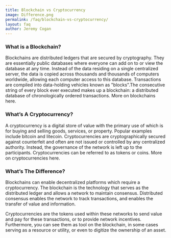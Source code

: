 ```yaml
---
title: Blockchain vs Cryptocurrency
image: Difference.png
permalink: /faq/blockchain-vs-cryptocurrency/
layout: faq
author: Jeremy Cogan
---
```


<h3>What is a Blockchain?</h3>
<span>Blockchains are distributed ledgers that are secured by cryptography. They are essentially public databases where everyone can add on to or view the database at any time. Instead of the data residing on a single centralized server, the data is copied across thousands and thousands of computers worldwide, allowing each computer access to this database. Transactions are compiled into data-holding vehicles known as "blocks".The consecutive string of every block ever executed makes up a blockchain: a distributed database of chronologically ordered transactions. More on blockchains here.</span>

<h3>What’s A Cryptocurrency?</h3>
<span>A cryptocurrency is a digital store of value with the primary use of which is for buying and selling goods, services, or property. Popular examples include bitcoin and litecoin. Cryptocurrencies are cryptographically secured against counterfeit and often are not issued or controlled by any centralized authority. Instead, the governance of the network is left up to the participants. Cryptocurrencies can be referred to as tokens or coins. More on cryptocurrencies here.</span>

<h3>What’s The Difference?</h3>
<span>Blockchains can enable decentralized platforms which require a cryptocurrency. The blockchain is the technology that serves as the distributed ledger and allows a network to maintain consensus. Distributed consensus enables the network to track transactions, and enables the transfer of value and information.</span>

<span>Cryptocurrencies are the tokens used within these networks to send value and pay for these transactions, or to provide network incentives. Furthermore, you can see them as tool on the blockchain, in some cases serving as a resource or utility, or even to digitize the ownership of an asset.</span>
